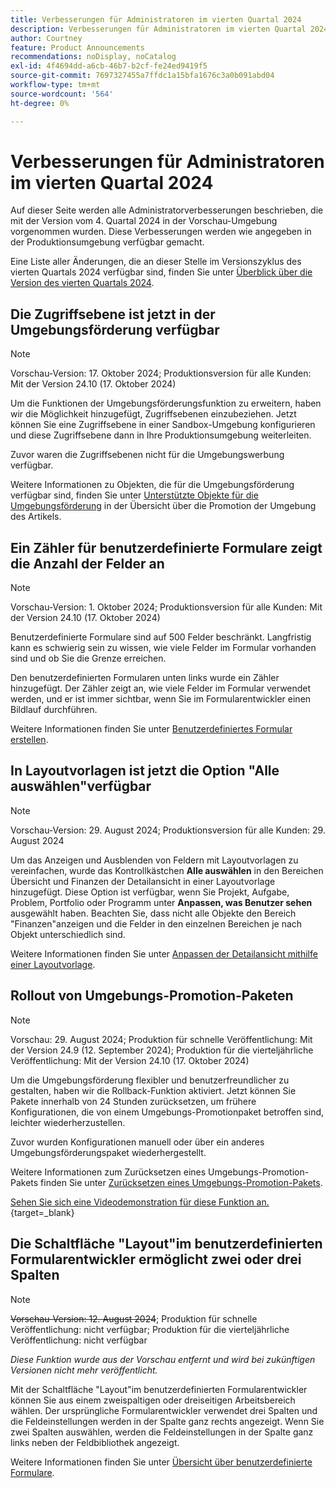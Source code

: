 ```yaml
---
title: Verbesserungen für Administratoren im vierten Quartal 2024
description: Verbesserungen für Administratoren im vierten Quartal 2024
author: Courtney
feature: Product Announcements
recommendations: noDisplay, noCatalog
exl-id: 4f4694dd-a6cb-46b7-b2cf-fe24ed9419f5
source-git-commit: 7697327455a7ffdc1a15bfa1676c3a0b091abd04
workflow-type: tm+mt
source-wordcount: '564'
ht-degree: 0%

---
```


# Verbesserungen für Administratoren im vierten Quartal 2024

Auf dieser Seite werden alle Administratorverbesserungen beschrieben, die mit der Version vom 4. Quartal 2024 in der Vorschau-Umgebung vorgenommen wurden. Diese Verbesserungen werden wie angegeben in der Produktionsumgebung verfügbar gemacht.

Eine Liste aller Änderungen, die an dieser Stelle im Versionszyklus des vierten Quartals 2024 verfügbar sind, finden Sie unter [Überblick über die Version des vierten Quartals 2024](/help/quicksilver/product-announcements/product-releases/24-q4-release-activity/24-q4-release-overview.md).

## Die Zugriffsebene ist jetzt in der Umgebungsförderung verfügbar

>[!NOTE]
>
>Vorschau-Version: 17. Oktober 2024; Produktionsversion für alle Kunden: Mit der Version 24.10 (17. Oktober 2024)

Um die Funktionen der Umgebungsförderungsfunktion zu erweitern, haben wir die Möglichkeit hinzugefügt, Zugriffsebenen einzubeziehen. Jetzt können Sie eine Zugriffsebene in einer Sandbox-Umgebung konfigurieren und diese Zugriffsebene dann in Ihre Produktionsumgebung weiterleiten.

Zuvor waren die Zugriffsebenen nicht für die Umgebungswerbung verfügbar.

Weitere Informationen zu Objekten, die für die Umgebungsförderung verfügbar sind, finden Sie unter [Unterstützte Objekte für die Umgebungsförderung](/help/quicksilver/administration-and-setup/set-up-workfront/workfront-testing-environments/environment-promotion-in-wf.md#supported-objects-for-environment-promotion) in der Übersicht über die Promotion der Umgebung des Artikels.

## Ein Zähler für benutzerdefinierte Formulare zeigt die Anzahl der Felder an

>[!NOTE]
>
>Vorschau-Version: 1. Oktober 2024; Produktionsversion für alle Kunden: Mit der Version 24.10 (17. Oktober 2024)

Benutzerdefinierte Formulare sind auf 500 Felder beschränkt. Langfristig kann es schwierig sein zu wissen, wie viele Felder im Formular vorhanden sind und ob Sie die Grenze erreichen.

Den benutzerdefinierten Formularen unten links wurde ein Zähler hinzugefügt. Der Zähler zeigt an, wie viele Felder im Formular verwendet werden, und er ist immer sichtbar, wenn Sie im Formularentwickler einen Bildlauf durchführen.

Weitere Informationen finden Sie unter [Benutzerdefiniertes Formular erstellen](/help/quicksilver/administration-and-setup/customize-workfront/create-manage-custom-forms/form-designer/design-a-form/design-a-form.md).

## In Layoutvorlagen ist jetzt die Option &quot;Alle auswählen&quot;verfügbar

>[!NOTE]
>
>Vorschau-Version: 29. August 2024; Produktionsversion für alle Kunden: 29. August 2024

Um das Anzeigen und Ausblenden von Feldern mit Layoutvorlagen zu vereinfachen, wurde das Kontrollkästchen **Alle auswählen** in den Bereichen Übersicht und Finanzen der Detailansicht in einer Layoutvorlage hinzugefügt. Diese Option ist verfügbar, wenn Sie Projekt, Aufgabe, Problem, Portfolio oder Programm unter **Anpassen, was Benutzer sehen** ausgewählt haben. Beachten Sie, dass nicht alle Objekte den Bereich &quot;Finanzen&quot;anzeigen und die Felder in den einzelnen Bereichen je nach Objekt unterschiedlich sind.

Weitere Informationen finden Sie unter [Anpassen der Detailansicht mithilfe einer Layoutvorlage](/help/quicksilver/administration-and-setup/customize-workfront/use-layout-templates/customize-details-view-layout-template.md).

## Rollout von Umgebungs-Promotion-Paketen

>[!NOTE]
>
>Vorschau: 29. August 2024; Produktion für schnelle Veröffentlichung: Mit der Version 24.9 (12. September 2024); Produktion für die vierteljährliche Veröffentlichung: Mit der Version 24.10 (17. Oktober 2024)

Um die Umgebungsförderung flexibler und benutzerfreundlicher zu gestalten, haben wir die Rollback-Funktion aktiviert. Jetzt können Sie Pakete innerhalb von 24 Stunden zurücksetzen, um frühere Konfigurationen, die von einem Umgebungs-Promotionpaket betroffen sind, leichter wiederherzustellen.

Zuvor wurden Konfigurationen manuell oder über ein anderes Umgebungsförderungspaket wiederhergestellt.

Weitere Informationen zum Zurücksetzen eines Umgebungs-Promotion-Pakets finden Sie unter [Zurücksetzen eines Umgebungs-Promotion-Pakets](/help/quicksilver/administration-and-setup/set-up-workfront/workfront-testing-environments/environment-promotion-rollback.md).

[Sehen Sie sich eine Videodemonstration für diese Funktion an.](https://video.tv.adobe.com/v/3434025/){target=_blank}

## Die Schaltfläche &quot;Layout&quot;im benutzerdefinierten Formularentwickler ermöglicht zwei oder drei Spalten

>[!NOTE]
>
>~~Vorschau-Version: 12. August 2024~~; Produktion für schnelle Veröffentlichung: nicht verfügbar; Produktion für die vierteljährliche Veröffentlichung: nicht verfügbar
>
>_Diese Funktion wurde aus der Vorschau entfernt und wird bei zukünftigen Versionen nicht mehr veröffentlicht._

Mit der Schaltfläche &quot;Layout&quot;im benutzerdefinierten Formularentwickler können Sie aus einem zweispaltigen oder dreiseitigen Arbeitsbereich wählen. Der ursprüngliche Formularentwickler verwendet drei Spalten und die Feldeinstellungen werden in der Spalte ganz rechts angezeigt. Wenn Sie zwei Spalten auswählen, werden die Feldeinstellungen in der Spalte ganz links neben der Feldbibliothek angezeigt.

Weitere Informationen finden Sie unter [Übersicht über benutzerdefinierte Formulare](/help/quicksilver/administration-and-setup/customize-workfront/create-manage-custom-forms/custom-forms-overview.md).
